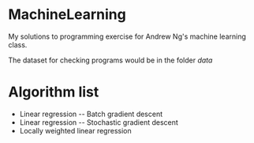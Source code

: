 MachineLearning
===============

My solutions to programming exercise for Andrew Ng's machine learning class.

The dataset for checking programs would be in the folder *data*

Algorithm list
==============

* Linear regression -- Batch gradient descent
* Linear regression -- Stochastic gradient descent
* Locally weighted linear regression
